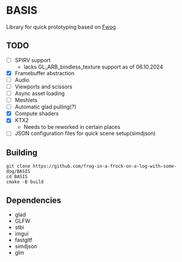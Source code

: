 # BASIS
Library for quick prototyping based on [Fwog](https://github.com/JuanDiegoMontoya/Fwog)

## TODO
 - [ ] SPIRV support
    * lacks GL_ARB_bindless_texture support as of 06.10.2024
 - [x] Framebuffer abstraction
 - [ ] Audio
 - [ ] Viewports and scissors
 - [ ] Async asset loading
 - [ ] Meshlets
 - [ ] Automatic glad pulling(?)
 - [x] Compute shaders
 - [x] KTX2
    * Needs to be reworked in certain places
 - [ ] JSON configuration files for quick scene setup(simdjson)

## Building
```
git clone https://github.com/frog-in-a-frock-on-a-log-with-some-dog/BASIS
cd BASIS
cmake -B build
```
## Dependencies
* glad  
* GLFW  
* stbi  
* imgui
* fastgltf
* simdjson
* glm

